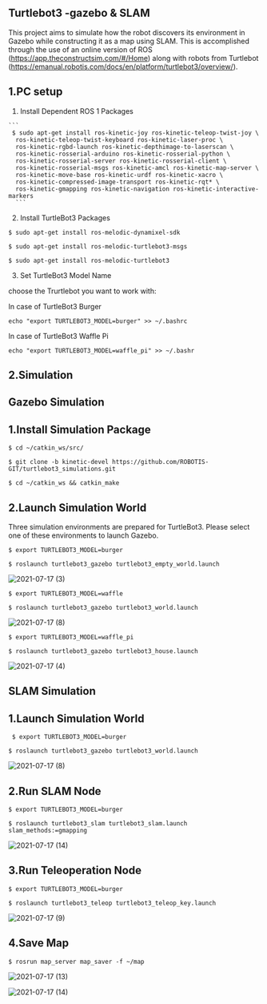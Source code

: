 ## Turtlebot3 -gazebo & SLAM
This project aims to simulate how the robot discovers its environment in Gazebo while constructing it as a map using SLAM. This is accomplished through the use of an online version of ROS (https://app.theconstructsim.com/#/Home) along with robots from Turtlebot (https://emanual.robotis.com/docs/en/platform/turtlebot3/overview/).

## 1.PC setup
1. Install Dependent ROS 1 Packages
````
```
 $ sudo apt-get install ros-kinetic-joy ros-kinetic-teleop-twist-joy \
  ros-kinetic-teleop-twist-keyboard ros-kinetic-laser-proc \
  ros-kinetic-rgbd-launch ros-kinetic-depthimage-to-laserscan \
  ros-kinetic-rosserial-arduino ros-kinetic-rosserial-python \
  ros-kinetic-rosserial-server ros-kinetic-rosserial-client \
  ros-kinetic-rosserial-msgs ros-kinetic-amcl ros-kinetic-map-server \
  ros-kinetic-move-base ros-kinetic-urdf ros-kinetic-xacro \
  ros-kinetic-compressed-image-transport ros-kinetic-rqt* \
  ros-kinetic-gmapping ros-kinetic-navigation ros-kinetic-interactive-markers 
  ```
  ````
2. Install TurtleBot3 Packages

`$ sudo apt-get install ros-melodic-dynamixel-sdk`

`$ sudo apt-get install ros-melodic-turtlebot3-msgs`

`$ sudo apt-get install ros-melodic-turtlebot3`

 3. Set TurtleBot3 Model Name

choose the Trurtlebot you want to work with:

In case of TurtleBot3 Burger

`echo "export TURTLEBOT3_MODEL=burger" >> ~/.bashrc`

In case of TurtleBot3 Waffle Pi

`echo "export TURTLEBOT3_MODEL=waffle_pi" >> ~/.bashr`

## 2.Simulation
## Gazebo Simulation
## 1.Install Simulation Package
`$ cd ~/catkin_ws/src/`

`$ git clone -b kinetic-devel https://github.com/ROBOTIS-GIT/turtlebot3_simulations.git`

`$ cd ~/catkin_ws && catkin_make`



## 2.Launch Simulation World
Three simulation environments are prepared for TurtleBot3. Please select one of these environments to launch Gazebo.






`$ export TURTLEBOT3_MODEL=burger`

`$ roslaunch turtlebot3_gazebo turtlebot3_empty_world.launch`



![2021-07-17 (3)](https://user-images.githubusercontent.com/85651071/126552708-a32b653d-f32c-415f-b950-fe93453983b5.png)




`$ export TURTLEBOT3_MODEL=waffle`

`$ roslaunch turtlebot3_gazebo turtlebot3_world.launch`


![2021-07-17 (8)](https://user-images.githubusercontent.com/85651071/126553300-28e45e1d-7283-47b7-9050-fc1d31828ae5.png)



`$ export TURTLEBOT3_MODEL=waffle_pi`

`$ roslaunch turtlebot3_gazebo turtlebot3_house.launch`



![2021-07-17 (4)](https://user-images.githubusercontent.com/85651071/126553353-333e7571-8c62-4baf-a48f-e4a5173f6e83.png)




## SLAM Simulation
 ## 1.Launch Simulation World
 
` $ export TURTLEBOT3_MODEL=burger`

`$ roslaunch turtlebot3_gazebo turtlebot3_world.launch`



![2021-07-17 (8)](https://user-images.githubusercontent.com/85651071/126020735-09306751-4a67-4c52-b143-d89c1133f5f7.png)




## 2.Run SLAM Node
`$ export TURTLEBOT3_MODEL=burger`

`$ roslaunch turtlebot3_slam turtlebot3_slam.launch slam_methods:=gmapping`



![2021-07-17 (14)](https://user-images.githubusercontent.com/85651071/126048741-564e0b91-c7c2-4f2e-8f05-5ae287d892da.png)







## 3.Run Teleoperation Node
`$ export TURTLEBOT3_MODEL=burger`

`$ roslaunch turtlebot3_teleop turtlebot3_teleop_key.launch`



![2021-07-17 (9)](https://user-images.githubusercontent.com/85651071/126020750-0cdbcafd-081b-4801-8d1e-5cd67de0f3c1.png)



## 4.Save Map
`$ rosrun map_server map_saver -f ~/map`



![2021-07-17 (13)](https://user-images.githubusercontent.com/85651071/126048756-541cc281-ae01-4572-a56b-c3afe2709a44.png)

![2021-07-17 (14)](https://user-images.githubusercontent.com/85651071/126048758-9bb6483c-0956-4198-81cf-58c3d84c6b58.png)






